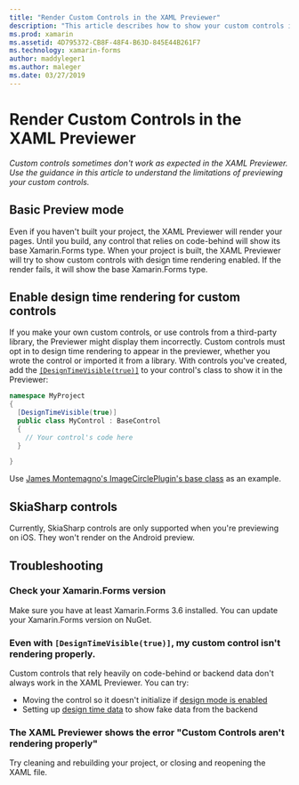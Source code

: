 ```yaml
---
title: "Render Custom Controls in the XAML Previewer"
description: "This article describes how to show your custom controls in the XAML Previewer."
ms.prod: xamarin
ms.assetid: 4D795372-CB8F-48F4-B63D-845E44B261F7
ms.technology: xamarin-forms
author: maddyleger1
ms.author: maleger
ms.date: 03/27/2019
---
```


# Render Custom Controls in the XAML Previewer

_Custom controls sometimes don't work as expected in the XAML Previewer. Use the guidance in this article to understand the limitations of previewing your custom controls._

## Basic Preview mode

Even if you haven't built your project, the XAML Previewer will render your pages. Until you build, any control that relies on code-behind will show its base Xamarin.Forms type. When your project is built, the XAML Previewer will try to show custom controls with design time rendering enabled. If the render fails, it will show the base Xamarin.Forms type.

## Enable design time rendering for custom controls

If you make your own custom controls, or use controls from a third-party library, the Previewer might display them incorrectly. Custom controls must opt in to design time rendering to appear in the previewer, whether you wrote the control or imported it from a library. With controls you've created, add the [`[DesignTimeVisible(true)]`](xref:System.ComponentModel.DesignTimeVisibleAttribute) to your control's class to show it in the Previewer:

```csharp
namespace MyProject
{
  [DesignTimeVisible(true)]
  public class MyControl : BaseControl
  {
    // Your control's code here
  }

}
```

Use [James Montemagno's ImageCirclePlugin's base class](https://github.com/jamesmontemagno/ImageCirclePlugin/blob/master/src/ImageCircle/CircleImage.shared.cs) as an example.

## SkiaSharp controls

Currently, SkiaSharp controls are only supported when you're previewing on iOS. They won't render on the Android preview.

## Troubleshooting

### Check your Xamarin.Forms version

Make sure you have at least Xamarin.Forms 3.6 installed. You can update your Xamarin.Forms version on NuGet.

### Even with `[DesignTimeVisible(true)]`, my custom control isn't rendering properly.

Custom controls that rely heavily on code-behind or backend data don't always work in the XAML Previewer. You can try:

* Moving the control so it doesn't initialize if [design mode is enabled](index.md#detect-design-mode)
* Setting up [design time data](design-time-data.md) to show fake data from the backend

### The XAML Previewer shows the error "Custom Controls aren't rendering properly"

Try cleaning and rebuilding your project, or closing and reopening the XAML file.
